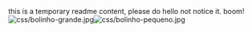 this is a temporary readme content, please do hello not notice it. boom!![](/css/bolinho-grande.jpg "css/bolinho-grande.jpg")![](/css/bolinho-pequeno.jpg "css/bolinho-pequeno.jpg")
